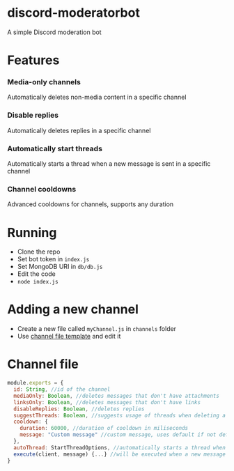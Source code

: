 # discord-moderatorbot
A simple Discord moderation bot

# Features
### Media-only channels
Automatically deletes non-media content in a specific channel
### Disable replies
Automatically deletes replies in a specific channel
### Automatically start threads
Automatically starts a thread when a new message is sent in a specific channel
### Channel cooldowns
Advanced cooldowns for channels, supports any duration

# Running
- Clone the repo
- Set bot token in `index.js`
- Set MongoDB URI in `db/db.js`
- Edit the code
- `node index.js`

# Adding a new channel
- Create a new file called `myChannel.js` in `channels` folder
- Use [channel file template](#channel-file) and edit it

# Channel file
```js
module.exports = {
  id: String, //id of the channel
  mediaOnly: Boolean, //deletes messages that don't have attachments
  linksOnly: Boolean, //deletes messages that don't have links
  disableReplies: Boolean, //deletes replies
  suggestThreads: Boolean, //suggests usage of threads when deleting a message in media-only, links-only channels or when deleting replies
  cooldown: {
    duration: 60000, //duration of cooldown in miliseconds
    message: "Custom message" //custom message, uses default if not defined
  },
  autoThread: StartThreadOptions, //automatically starts a thread when a message is sent, see https://discord.js.org/#/docs/discord.js/stable/typedef/StartThreadOptions
  execute(client, message) {...} //will be executed when a new message is sent
}
```
